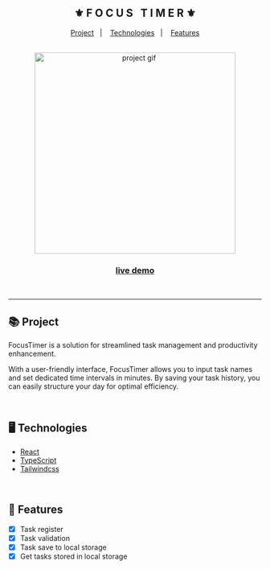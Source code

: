 <div align="center">
    <h2>⚜️ F O C U S &nbsp; T I M E R ⚜️</h2>
</div>

<p align="center">
    <a href="#-project">Project</a>&nbsp;&nbsp;&nbsp;|&nbsp;&nbsp;&nbsp;
    <a href="#-technologies">Technologies</a>&nbsp;&nbsp;&nbsp;|&nbsp;&nbsp;&nbsp;
    <a href="#-features">Features</a>
</p>

<br/>

<div align="center">
    <img src="./.github/readme.gif" alt="project gif" height="400px"/>
      <h3 align="center">
        <strong>
            <a href="https://react-focus-timer.vercel.app">live demo</a>
        </strong>
    </h3>
</div>

<br/><hr/>

## 📚 Project

<p>FocusTimer is a solution for streamlined task management and productivity enhancement.</p>
<p>With a user-friendly interface, FocusTimer allows you to input task names and set dedicated time intervals in minutes. By saving your task history, you can easily structure your day for optimal efficiency.</p>

<br/>

## 🖥 Technologies

- [React](https://react.dev/)
- [TypeScript](https://www.typescriptlang.org/)
- [Tailwindcss](https://tailwindcss.com/)

<br/>

## 🧾 Features

- [x] Task register
- [x] Task validation
- [x] Task save to local storage
- [x] Get tasks stored in local storage
